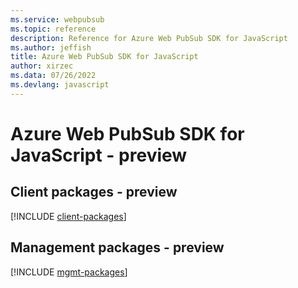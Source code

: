 ```yaml
---
ms.service: webpubsub
ms.topic: reference
description: Reference for Azure Web PubSub SDK for JavaScript
ms.author: jeffish
title: Azure Web PubSub SDK for JavaScript
author: xirzec
ms.data: 07/26/2022
ms.devlang: javascript
---
```

# Azure Web PubSub SDK for JavaScript - preview

## Client packages - preview
[!INCLUDE [client-packages](web-pubsub-client-index.md)]
## Management packages - preview
[!INCLUDE [mgmt-packages](web-pubsub-mgmt-index.md)]